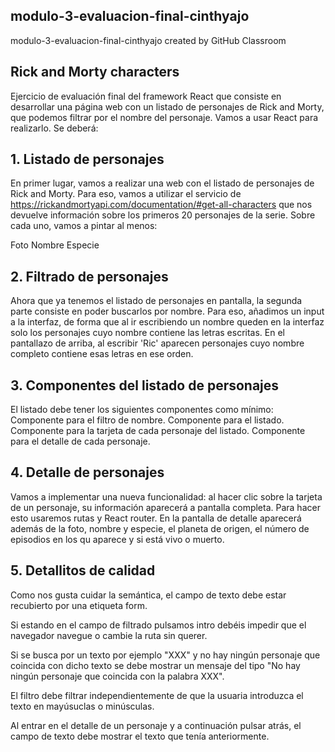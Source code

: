## modulo-3-evaluacion-final-cinthyajo

modulo-3-evaluacion-final-cinthyajo created by GitHub Classroom

## Rick and Morty characters

Ejercicio de evaluación final del framework React que consiste en desarrollar una página web con un listado de personajes de Rick and Morty, que podemos filtrar por el nombre del personaje. Vamos a usar React para realizarlo.
Se deberá:

## 1. Listado de personajes

En primer lugar, vamos a realizar una web con el listado de personajes de Rick and Morty. Para eso, vamos a utilizar el servicio de https://rickandmortyapi.com/documentation/#get-all-characters que nos devuelve información sobre los primeros 20 personajes de la serie. Sobre cada uno, vamos a pintar al menos:

Foto
Nombre
Especie

## 2. Filtrado de personajes

Ahora que ya tenemos el listado de personajes en pantalla, la segunda parte consiste en poder buscarlos por nombre. Para eso, añadimos un input a la interfaz, de forma que al ir escribiendo un nombre queden en la interfaz solo los personajes cuyo nombre contiene las letras escritas. En el pantallazo de arriba, al escribir 'Ric' aparecen personajes cuyo nombre completo contiene esas letras en ese orden.

## 3. Componentes del listado de personajes

El listado debe tener los siguientes componentes como mínimo:
Componente para el filtro de nombre.
Componente para el listado.
Componente para la tarjeta de cada personaje del listado.
Componente para el detalle de cada personaje.

## 4. Detalle de personajes

Vamos a implementar una nueva funcionalidad: al hacer clic sobre la tarjeta de un personaje, su información aparecerá a pantalla completa. Para hacer esto usaremos rutas y React router. En la pantalla de detalle aparecerá además de la foto, nombre y especie, el planeta de origen, el número de episodios en los qu aparece y si está vivo o muerto.

## 5. Detallitos de calidad

Como nos gusta cuidar la semántica, el campo de texto debe estar recubierto por una etiqueta form.

Si estando en el campo de filtrado pulsamos intro debéis impedir que el navegador navegue o cambie la ruta sin querer.

Si se busca por un texto por ejemplo "XXX" y no hay ningún personaje que coincida con dicho texto se debe mostrar un mensaje del tipo "No hay ningún personaje que coincida con la palabra XXX".

El filtro debe filtrar independientemente de que la usuaria introduzca el texto en mayúsuclas o minúsculas.

Al entrar en el detalle de un personaje y a continuación pulsar atrás, el campo de texto debe mostrar el texto que tenía anteriormente.
